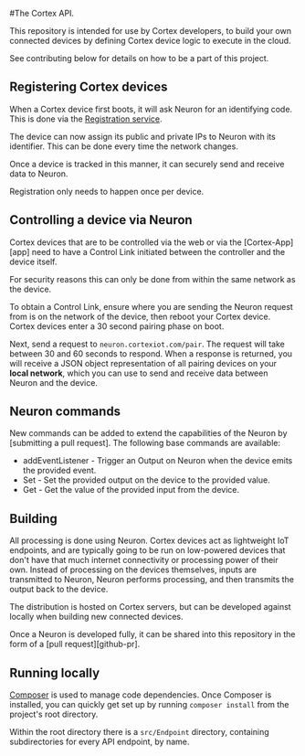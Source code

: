 #The Cortex API.

This repository is intended for use by Cortex developers, to build your own connected devices by defining Cortex device logic to execute in the cloud.

See contributing below for details on how to be a part of this project.

## Registering Cortex devices

When a Cortex device first boots, it will ask Neuron for an identifying code. This is done via the [Registration service][code-registration].

The device can now assign its public and private IPs to Neuron with its identifier. This can be done every time the network changes.

Once a device is tracked in this manner, it can securely send and receive data to Neuron.

Registration only needs to happen once per device.

## Controlling a device via Neuron

Cortex devices that are to be controlled via the web or via the [Cortex-App][app] need to have a Control Link initiated between the controller and the device itself.

For security reasons this can only be done from within the same network as the device.

To obtain a Control Link, ensure where you are sending the Neuron request from is on the network of the device, then reboot your Cortex device. Cortex devices enter a 30 second pairing phase on boot.

Next, send a request to `neuron.cortexiot.com/pair`. The request will take between 30 and 60 seconds to respond. When a response is returned, you will receive a JSON object representation of all pairing devices on your **local network**, which you can use to send and receive data between Neuron and the device.

## Neuron commands

New commands can be added to extend the capabilities of the Neuron by [submitting a pull request]. The following base commands are available:

+ addEventListener - Trigger an Output on Neuron when the device emits the provided event.
+ Set - Set the provided output on the device to the provided value.
+ Get - Get the value of the provided input from the device.

## Building

All processing is done using Neuron. Cortex devices act as lightweight IoT endpoints, and are typically going to be run on low-powered devices that don't have that much internet connectivity or processing power of their own. Instead of processing on the devices themselves, inputs are transmitted to Neuron, Neuron performs processing, and then transmits the output back to the device.

The distribution is hosted on Cortex servers, but can be developed against locally when building new connected devices.

Once a Neuron is developed fully, it can be shared into this repository in the form of a [pull request][github-pr].

## Running locally

[Composer][composer] is used to manage code dependencies. Once Composer is installed, you can quickly get set up by running `composer install` from the project's root directory.

Within the root directory there is a `src/Endpoint` directory, containing subdirectories for every API endpoint, by name.


[githuib-pr]: https://help.github.com/articles/about-pull-requests/
[composer]: https://getcomposer.org

[code-registration]: https://github.com/ArtificialMinds/Neuron